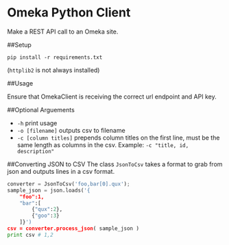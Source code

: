 # Omeka Python Client
Make a REST API call to an Omeka site.

##Setup

    pip install -r requirements.txt

(`httplib2` is not always installed)

##Usage

Ensure that OmekaClient is receiving the correct url endpoint and API key.

##Optional Arguements
- `-h` print usage
- `-o [filename]` outputs csv to filename
- `-c [column titles]` prepends column titles on the first line, must be the same length as columns in the csv. Example: `-c "title, id, description"`

##Converting JSON to CSV
The class `JsonToCsv` takes a format to grab from json and outputs lines in a csv format.

```python
converter = JsonToCsv('foo,bar[0].qux');
sample_json = json.loads('{
    "foo":1, 
    "bar":[
        {"qux":2},
        {"goo":3}
    ]}')
csv = converter.process_json( sample_json )
print csv # 1,2
```
